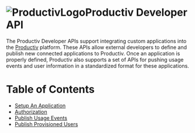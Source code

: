 # <img alt="ProductivLogo" src="https://app.productiv.com/IconProductiv_32x32.png">Productiv Developer API

The Productiv Developer APIs support integrating custom applications into the [Productiv](https://www.productiv.com) platform. These APIs allow external developers to define and publish new connected applications to Productiv. Once an application is properly defined, Productiv also supports a set of APIs for pushing usage events and user information in a standardized format for these applications.

Table of Contents
=================

  * [Setup An Application](https://github.com/BeProductiv/public-sdk/wiki/Setup-an-Application)
  * [Authorization](https://github.com/BeProductiv/public-sdk/wiki/Authorization)
  * [Publish Usage Events](https://github.com/BeProductiv/public-sdk/wiki/Publish-Usage-Events)
  * [Publish Provisioned Users](https://github.com/BeProductiv/public-sdk/wiki/Publish-Provisioned-Users)
